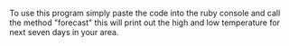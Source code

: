To use this program simply paste the code into the ruby console and call the method "forecast" this will print out the high and low temperature for next seven days in your area.
